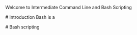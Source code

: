 Welcome to Intermediate Command Line and Bash Scripting

# Introduction
Bash is a 

# Bash scripting
 
